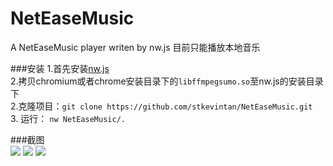 # NetEaseMusic
A NetEaseMusic player writen by nw.js
目前只能播放本地音乐

###安装
1.首先安装[nw.js](https://github.com/nwjs/nw.js)  
2.拷贝chromium或者chrome安装目录下的`libffmpegsumo.so`至nw.js的安装目录下  
2.克隆项目：`git clone https://github.com/stkevintan/NetEaseMusic.git`    
3. 运行： `nw NetEaseMusic/.`  

###截图  
<img src="http://7xiyak.com1.z0.glb.clouddn.com/s1.png" />
<img src="http://7xiyak.com1.z0.glb.clouddn.com/s2.png" />
<img src="http://7xiyak.com1.z0.glb.clouddn.com/s3.png" />
